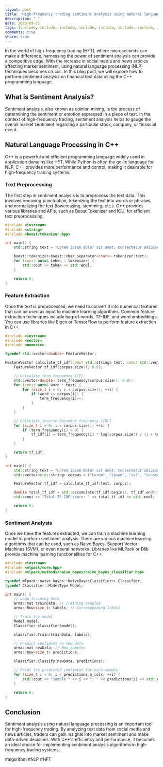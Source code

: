 ```yaml
---
layout: post
title: "High-frequency trading sentiment analysis using natural language processing in C++"
description: " "
date: 2023-09-21
tags: [include, include, include, include, include, include, include, include, include, algorithm]
comments: true
share: true
---
```


In the world of high-frequency trading (HFT), where microseconds can make a difference, harnessing the power of sentiment analysis can provide a competitive edge. With the increase in social media and news articles affecting market sentiment, using natural language processing (NLP) techniques becomes crucial. In this blog post, we will explore how to perform sentiment analysis on financial text data using the C++ programming language.

## What is Sentiment Analysis?

Sentiment analysis, also known as opinion mining, is the process of determining the sentiment or emotion expressed in a piece of text. In the context of high-frequency trading, sentiment analysis helps to gauge the overall market sentiment regarding a particular stock, company, or financial event.

## Natural Language Processing in C++

C++ is a powerful and efficient programming language widely used in application domains like HFT. While Python is often the go-to language for NLP, C++ provides more performance and control, making it desirable for high-frequency trading systems.

### Text Preprocessing

The first step in sentiment analysis is to preprocess the text data. This involves removing punctuation, tokenizing the text into words or phrases, and normalizing the text (lowercasing, stemming, etc.). C++ provides various libraries and APIs, such as Boost.Tokenizer and ICU, for efficient text preprocessing.

```cpp
#include <iostream>
#include <string>
#include <boost/tokenizer.hpp>

int main() {
    std::string text = "Lorem ipsum dolor sit amet, consectetur adipiscing elit.";

    boost::tokenizer<boost::char_separator<char>> tokenizer(text);
    for (const auto& token : tokenizer) {
        std::cout << token << std::endl;
    }

    return 0;
}
```

### Feature Extraction

Once the text is preprocessed, we need to convert it into numerical features that can be used as input to machine learning algorithms. Common feature extraction techniques include bag-of-words, TF-IDF, and word embeddings. You can use libraries like Eigen or TensorFlow to perform feature extraction in C++.

```cpp
#include <iostream>
#include <vector>
#include <numeric>

typedef std::vector<double> FeatureVector;

FeatureVector calculate_tf_idf(const std::string& text, const std::vector<std::string>& corpus) {
    FeatureVector tf_idf(corpus.size(), 0.0);

    // Calculate term frequency (TF)
    std::vector<double> term_frequency(corpus.size(), 0.0);
    for (const auto& word : text) {
        for (size_t i = 0; i < corpus.size(); ++i) {
            if (word == corpus[i]) {
                term_frequency[i]++;
            }
        }
    }

    // Calculate inverse document frequency (IDF)
    for (size_t i = 0; i < corpus.size(); ++i) {
        if (term_frequency[i] > 0) {
            tf_idf[i] = term_frequency[i] * log(corpus.size() / (1 + term_frequency[i]));
        }
    }

    return tf_idf;
}

int main() {
    std::string text = "Lorem ipsum dolor sit amet, consectetur adipiscing elit.";
    std::vector<std::string> corpus = {"Lorem", "ipsum", "sit", "consectetur", "adipiscing"};

    FeatureVector tf_idf = calculate_tf_idf(text, corpus);

    double total_tf_idf = std::accumulate(tf_idf.begin(), tf_idf.end(), 0.0);
    std::cout << "Total TF-IDF score: " << total_tf_idf << std::endl;

    return 0;
}
```

### Sentiment Analysis

Once we have the features extracted, we can train a machine learning model to perform sentiment analysis. There are various machine learning algorithms that can be used, such as Naive Bayes, Support Vector Machines (SVM), or even neural networks. Libraries like MLPack or Dlib provide machine learning functionalities for C++.

```cpp
#include <iostream>
#include <mlpack/core.hpp>
#include <mlpack/methods/naive_bayes/naive_bayes_classifier.hpp>

typedef mlpack::naive_bayes::NaiveBayesClassifier<> Classifier;
typedef Classifier::ModelType Model;

int main() {
    // Load training data
    arma::mat trainData; // Training samples
    arma::Row<size_t> labels; // Corresponding labels

    // Train the model
    Model model;
    Classifier classifier(model);

    classifier.Train(trainData, labels);

    // Predict sentiment on new data
    arma::mat newData; // New samples
    arma::Row<size_t> predictions;

    classifier.Classify(newData, predictions);

    // Print the predicted sentiment for each sample
    for (size_t i = 0; i < predictions.n_cols; ++i) {
        std::cout << "Sample " << i << ": " << predictions[i] << std::endl;
    }

    return 0;
}
```

## Conclusion

Sentiment analysis using natural language processing is an important tool for high-frequency trading. By analyzing text data from social media and news articles, traders can gain insights into market sentiment and make data-driven decisions. With C++'s efficiency and performance, it becomes an ideal choice for implementing sentiment analysis algorithms in high-frequency trading systems.

#algorithm #NLP #HFT
